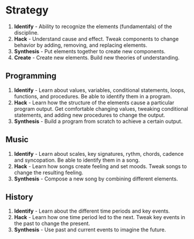 # Strategy

1. **Identify** - Ability to recognize the elements (fundamentals) of the discipline.
2. **Hack** - Understand cause and effect. Tweak components to change behavior by adding, removing, and replacing elements.
3. **Synthesis** - Put elements together to create new components.
4. **Create** - Create new elements. Build new theories of understanding.


## Programming
1. **Identify** - Learn about values, variables, conditional statements, loops, functions, and procedures. Be able to identify them in a program.
2. **Hack** - Learn how the structure of the elements cause a particular program output. Get comfortable changing values, tweaking conditional statements, and adding new procedures to change the output.
3. **Synthesis** - Build a program from scratch to achieve a certain output.

## Music
1. **Identify** - Learn about scales, key signatures, rythm, chords, cadence and syncopation. Be able to identify them in a song.
2. **Hack** - Learn how songs create feeling and set moods. Tweak songs to change the resulting feeling.
3. **Synthesis** - Compose a new song by combining different elements.

## History
1. **Identify** - Learn about the different time periods and key events.
2. **Hack** - Learn how one time period led to the next. Tweak key events in the past to change the present.
3. **Synthesis** - Use past and current events to imagine the future.
